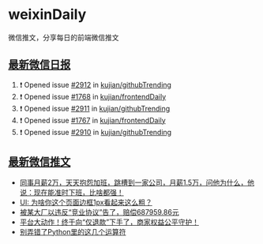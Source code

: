 # weixinDaily
微信推文，分享每日的前端微信推文

## [最新微信日报](https://github.com/kujian/weixinDaily/issues)

<!--START_SECTION:activity-->
1. ❗ Opened issue [#2912](https://github.com/kujian/githubTrending/issues/2912) in [kujian/githubTrending](https://github.com/kujian/githubTrending)
2. ❗ Opened issue [#1768](https://github.com/kujian/frontendDaily/issues/1768) in [kujian/frontendDaily](https://github.com/kujian/frontendDaily)
3. ❗ Opened issue [#2911](https://github.com/kujian/githubTrending/issues/2911) in [kujian/githubTrending](https://github.com/kujian/githubTrending)
4. ❗ Opened issue [#1767](https://github.com/kujian/frontendDaily/issues/1767) in [kujian/frontendDaily](https://github.com/kujian/frontendDaily)
5. ❗ Opened issue [#2910](https://github.com/kujian/githubTrending/issues/2910) in [kujian/githubTrending](https://github.com/kujian/githubTrending)
<!--END_SECTION:activity-->


## [最新微信推文](https://weixin.qdkfweb.cn/)

<!-- BLOG-POST-LIST:START -->
- [同事月薪2万，天天抱怨加班，跳槽到一家公司，月薪1.5万，问他为什么，他说：现在能准时下班，比啥都强！](https://weixin.qdkfweb.cn/52304.html)
- [UI: 为啥你这个页面边框1px看起来这么粗？](https://weixin.qdkfweb.cn/52270.html)
- [被某大厂以违反“竞业协议”告了，赔偿687959.86元](https://weixin.qdkfweb.cn/52318.html)
- [平台大动作！终于向“仅退款”下手了，商家权益公平守护！](https://weixin.qdkfweb.cn/52320.html)
- [别弄错了Python里的这几个运算符](https://weixin.qdkfweb.cn/52331.html)
<!-- BLOG-POST-LIST:END -->
